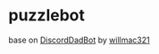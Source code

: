 # puzzlebot
base on [DiscordDadBot](https://github.com/willmac321/DiscordDadBot) by [willmac321](https://github.com/willmac321)
